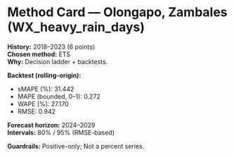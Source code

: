 # Method Card — Olongapo, Zambales (WX_heavy_rain_days)

**History:** 2018–2023 (6 points)  
**Chosen method:** ETS  
**Why:** Decision ladder + backtests.

**Backtest (rolling-origin):**
- sMAPE (%): 31.442
- MAPE (bounded, 0–1): 0.272
- WAPE (%): 27.170
- RMSE: 0.942

**Forecast horizon:** 2024–2029  
**Intervals:** 80% / 95% (RMSE-based)

**Guardrails:** Positive-only; Not a percent series.
